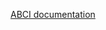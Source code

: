 [ABCI documentation](https://github.com/tendermint/tendermint/blob/main/spec/abci/abci++_methods.md#processproposal)
